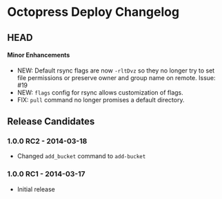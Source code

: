# Octopress Deploy Changelog

## HEAD


#### Minor Enhancements
- NEW: Default rsync flags are now `-rltDvz` so they no
  longer try to set file permissions or preserve owner and
  group name on remote. Issue: #19
- NEW: `flags` config for rsync allows customization of flags.
- FIX: `pull` command no longer promises a default directory.

## Release Candidates

### 1.0.0 RC2 - 2014-03-18
- Changed `add_bucket` command to `add-bucket` 

### 1.0.0 RC1 - 2014-03-17
- Initial release
